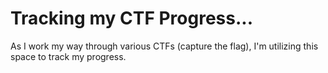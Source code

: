 # **Tracking my CTF Progress...**

   As I work my way through various CTFs (capture the flag), I'm utilizing this space to track my progress.


